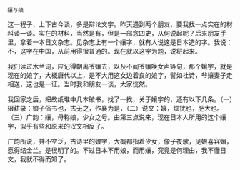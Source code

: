     孃与娘 

   这一程子，上下古今谈，多是辩论文字。昨天遇到两个朋友，要我找一点实在的材料谈一谈。实在的材料，当然是有，但是一部念四史，从何说起呢？后来朋友手里，拿着一本日文杂志。见杂志上有一个孃字，就有人说这是日本造的字。我说：不，这字在中国，从前用得很普通的。现在就以这字为题，说将起来。

   我们读过木兰词，应记得朝离爷孃去，以及不闻爷孃唤女声等句，那个孃字，就是现在的娘字，大概唐代以上，是不大用这女边着良的娘字，譬如杜诗，爷孃妻子走相送，这也是一证。当时我和朋友一谈，大家恍然。

   我回家之后，把故纸堆中几本破书，找了一找，关于孃字的，还有以下几条。（一）辍耕录：娘子俗书也，古无之，作襄为是，（二）说文：孃，烦扰也，肥大也。（三）广韵：孃，母称娘，少女之号。由第三点说来，现在日本人所用的这个孃字，似乎有些和原来的汉文相反了。

   广韵所说，并不空泛，古诗里的娘字，大概都指着少女，像子夜歌，见娘喜容媚，愿得结金兰。是很明了的。不过日本不用娘，而用孃，究竟是何理由，我不懂日文，我就不得而知了。

